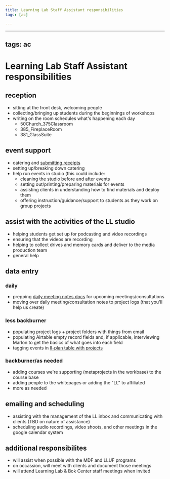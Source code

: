 ```yaml
---
title: Learning Lab Staff Assistant responsibilities
tags: [ac]

---
```


---
tags: ac
---

# Learning Lab Staff Assistant responsibilities

## reception
* sitting at the front desk, welcoming people
* collecting/bringing up students during the beginnings of workshops
* writing on the room schedules what's happening each day
    * 50Church_375Classroom
    * 385_FireplaceRoom
    * 381_GlassSuite

## event support
* catering and [submitting receipts](https://airtable.com/shr8XyiI0DhPEAyek)
* setting up/breaking down catering
* help run events in studio (this could include:
    * cleaning the studio before and after events
    * setting out/printing/preparing materials for events
    * assisting clients in understanding how to find materials and deploy them
    * offering instruction/guidance/support to students as they work on group projects

## assist with the activities of the LL studio
* helping students get set up for podcasting and video recordings
* ensuring that the videos are recording
* helping to collect drives and memory cards and deliver to the media production team
* general help

## data entry
### daily
* prepping [daily meeting notes docs](https://drive.google.com/drive/folders/1VWJSvCfn2ywvuANlDobleLXRxDtCP0Sr) for upcoming meetings/consultations
* moving over daily meeting/consultation notes to project logs (that you'll help us create)

### less backburner
* populating project logs + project folders with things from email
* populating Airtable empty record fields and, if applicable, interviewing Marlon to get the basics of what goes into each field
* tagging events in [ll-plan table with projects](https://airtable.com/app2Q5werGGNgVOiE/tbll2a1g8B1q386yJ/viwaT7k3jsChDWutx?blocks=hide)
 
### backburner/as needed
* adding courses we're supporting (metaprojects in the workbase) to the course base
* adding people to the whitepages or adding the "LL" to affiliated
* more as needed

## emailing and scheduling
* assisting with the management of the LL inbox and communicating with clients (TBD on nature of assistance)
* scheduling audio recordings, video shoots, and other meetings in the google calendar system


## additional responsibilites
* will assist when possible with the MDF and LLUF programs
* on occassion, will meet with clients and document those meetings
* will attend Learning Lab & Bok Center staff meetings when invited